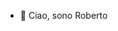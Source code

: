 - 👋 Ciao, sono Roberto

<!---
Uran10/Uran10 is a ✨ special ✨ repository because its `README.md` (this file) appears on your GitHub profile.
You can click the Preview link to take a look at your changes.
--->
